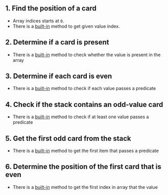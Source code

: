 ## 1. Find the position of a card

- Array indices starts at `0`.
- There is a [built-in][indexof_method_docs] method to get given value index.

## 2. Determine if a card is present

- There is a [built-in][includes_method_docs] method to check whether the value is present in the array

## 3. Determine if each card is even

- There is a [built-in][every_method_docs] method to check if each value passes a predicate

## 4. Check if the stack contains an odd-value card

- There is a [built-in][some_method_docs] method to check if at least one value passes a predicate

## 5. Get the first odd card from the stack

- There is a [built-in][find_method_docs] method to get the first item that passes a predicate

## 6. Determine the position of the first card that is even

- There is a [built-in][findindex_method_docs] method to get the first index in array that the value

[indexof_method_docs]: https://developer.mozilla.org/en-US/docs/Web/JavaScript/Reference/Global_Objects/Array/indexOf
[includes_method_docs]: https://developer.mozilla.org/en-US/docs/Web/JavaScript/Reference/Global_Objects/Array/includes
[every_method_docs]: https://developer.mozilla.org/en-US/docs/Web/JavaScript/Reference/Global_Objects/Array/every
[some_method_docs]: https://developer.mozilla.org/en-US/docs/Web/JavaScript/Reference/Global_Objects/Array/every
[find_method_docs]: https://developer.mozilla.org/en-US/docs/Web/JavaScript/Reference/Global_Objects/Array/find
[findindex_method_docs]: https://developer.mozilla.org/en-US/docs/Web/JavaScript/Reference/Global_Objects/Array/findIndex
